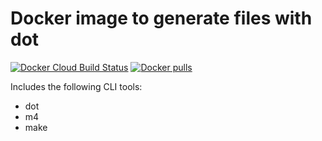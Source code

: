 # Docker image to generate files with dot

[![Docker Cloud Build Status](https://img.shields.io/docker/cloud/build/ikaraszi/dot)](https://hub.docker.com/r/ikaraszi/dot/builds)
[![Docker pulls](https://img.shields.io/docker/pulls/ikaraszi/dot.svg)](https://hub.docker.com/r/ikaraszi/dot/)

Includes the following CLI tools:

- dot
- m4
- make
